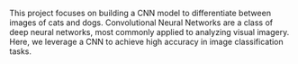 This project focuses on building a CNN model to differentiate between images of cats and dogs. Convolutional Neural Networks are a class of deep neural networks, most commonly applied to analyzing visual imagery. Here, we leverage a CNN to achieve high accuracy in image classification tasks.
